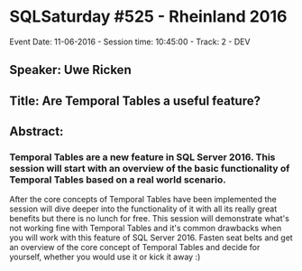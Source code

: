 # SQLSaturday #525 - Rheinland 2016
Event Date: 11-06-2016 - Session time: 10:45:00 - Track: 2 - DEV
## Speaker: Uwe Ricken
## Title: Are Temporal Tables a useful feature?
## Abstract:
### Temporal Tables are a new feature in SQL Server 2016. This session will start with an overview of the basic functionality of Temporal Tables based on a real world scenario.
After the core concepts of Temporal Tables have been implemented the session will dive deeper into the functionality of it with all its really great benefits but there is no lunch for free.
This session will demonstrate what's not working fine with Temporal Tables and it's common drawbacks when you will work with this feature of SQL Server 2016.
Fasten seat belts and get an overview of the core concept of Temporal Tables and decide for yourself, whether you would use it or kick it away :)
